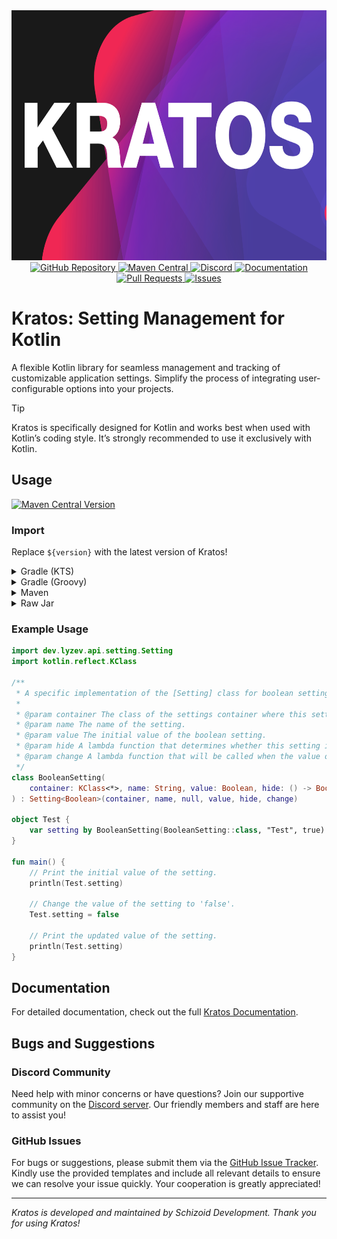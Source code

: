 <div align="center">
    <img height="400" src=".idea/icon.png" alt="Icon of Kratos">
    <br>
    <a href="https://github.com/SchizoidDevelopment/kratos">
        <img src="https://wsrv.nl/?url=https://cdn.jsdelivr.net/npm/@intergrav/devins-badges@3.2.0/assets/cozy-minimal/available/github_vector.svg&w=100&h=100" alt="GitHub Repository">
    </a>
    <a href="https://central.sonatype.com/artifact/dev.lyzev.api/kratos">
        <img src="https://wsrv.nl/?url=https://cdn.jsdelivr.net/npm/@intergrav/devins-badges@3.2.0/assets/cozy-minimal/available/maven-central_vector.svg&w=100&h=100" alt="Maven Central">
    </a>
    <a href="https://lyzev.dev/discord">
        <img src="https://wsrv.nl/?url=https://cdn.jsdelivr.net/npm/@intergrav/devins-badges@3/assets/cozy-minimal/social/discord-plural_vector.svg&w=100&h=100" alt="Discord">
    </a>
    <a href="https://schizoiddevelopment.github.io/kratos/">
        <img src="https://wsrv.nl/?url=https://cdn.jsdelivr.net/npm/@intergrav/devins-badges@3/assets/cozy-minimal/documentation/ghpages_vector.svg&w=100&h=100" alt="Documentation">
    </a>
    <a href="https://github.com/SchizoidDevelopment/kratos/pulls">
        <img src="https://wsrv.nl/?url=https://cdn.jsdelivr.net/npm/@intergrav/devins-badges@3.2.0/assets/cozy-minimal/documentation/pull-requests_vector.svg&w=100&h=100" alt="Pull Requests">
    </a>
    <a href="https://github.com/SchizoidDevelopment/kratos/issues">
        <img src="https://wsrv.nl/?url=https://cdn.jsdelivr.net/npm/@intergrav/devins-badges@3.2.0/assets/cozy-minimal/documentation/issues_vector.svg&w=100&h=100" alt="Issues">
    </a>
</div>


# Kratos: Setting Management for Kotlin

A flexible Kotlin library for seamless management and tracking of customizable application settings. Simplify the process of integrating user-configurable options into your projects.

> [!TIP] 
> Kratos is specifically designed for Kotlin and works best when used with Kotlin’s coding style. It’s strongly recommended to use it exclusively with Kotlin.

## Usage

[![Maven Central Version](https://img.shields.io/maven-central/v/dev.lyzev.api/kratos)](https://central.sonatype.com/artifact/dev.lyzev.api/kratos)

### Import

Replace `${version}` with the latest version of Kratos!

<details>
    <summary>Gradle (KTS)</summary>

```kt
repositories {
    mavenCentral()
}

dependencies {
    implementation("dev.lyzev.api", "kratos", "${version}")
}
```

</details>

<details>
    <summary>Gradle (Groovy)</summary>

```groovy
repositories {
    mavenCentral()
}

dependencies {
    implementation 'dev.lyzev.api:kratos:${version}'
}
```

</details>

<details>
    <summary>Maven</summary>

```xml
<dependencies>
    <dependency>
        <groupId>dev.lyzev.api</groupId>
        <artifactId>kratos</artifactId>
        <version>${version}</version>
    </dependency>
</dependencies>
```

</details>

<details>
    <summary>Raw Jar</summary>

1. Visit the [Maven Central Repository](https://search.maven.org/artifact/dev.lyzev.api/kratos) and download the JAR file for the version you need.
2. Add the downloaded JAR to your project.
3. You're all set!

</details>

### Example Usage

```kt
import dev.lyzev.api.setting.Setting
import kotlin.reflect.KClass

/**
 * A specific implementation of the [Setting] class for boolean settings.
 *
 * @param container The class of the settings container where this setting belongs.
 * @param name The name of the setting.
 * @param value The initial value of the boolean setting.
 * @param hide A lambda function that determines whether this setting is hidden or not.
 * @param change A lambda function that will be called when the value of the setting changes.
 */
class BooleanSetting(
    container: KClass<*>, name: String, value: Boolean, hide: () -> Boolean = { false }, change: (Boolean) -> Unit = {}
) : Setting<Boolean>(container, name, null, value, hide, change)

object Test { 
    var setting by BooleanSetting(BooleanSetting::class, "Test", true) { println("Setting changed to $it") }
}

fun main() {
    // Print the initial value of the setting.
    println(Test.setting)

    // Change the value of the setting to 'false'.
    Test.setting = false

    // Print the updated value of the setting.
    println(Test.setting)
}
```

## Documentation

For detailed documentation, check out the full [Kratos Documentation](https://schizoiddevelopment.github.io/kratos/).

## Bugs and Suggestions

### Discord Community

Need help with minor concerns or have questions? Join our supportive community on the [Discord server](https://lyzev.dev/discord). Our friendly members and staff are here to assist you!

### GitHub Issues

For bugs or suggestions, please submit them via the [GitHub Issue Tracker](https://github.com/SchizoidDevelopment/kratos/issues). Kindly use the provided templates and include all relevant details to ensure we can resolve your issue quickly. Your cooperation is greatly appreciated!

---
*Kratos is developed and maintained by Schizoid Development. Thank you for using Kratos!*
